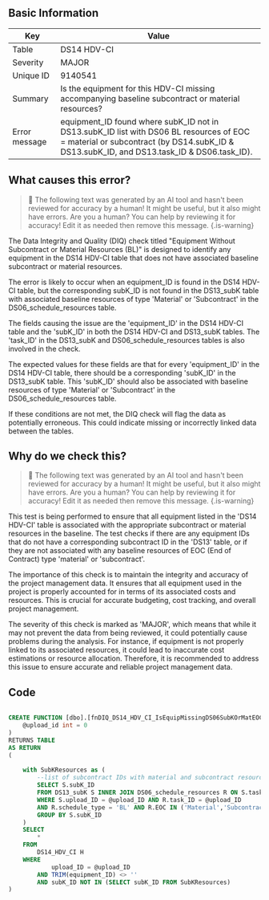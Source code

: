 ## Basic Information
| Key         | Value          |
|-------------|----------------|
| Table       | DS14 HDV-CI |
| Severity    | MAJOR |
| Unique ID   | 9140541   |
| Summary     | Is the equipment for this HDV-CI missing accompanying baseline subcontract or material resources? |
| Error message | equipment_ID found where subK_ID not in DS13.subK_ID list with DS06 BL resources of EOC = material or subcontract (by DS14.subK_ID & DS13.subK_ID, and DS13.task_ID & DS06.task_ID). |

## What causes this error?

> :robot: The following text was generated by an AI tool and hasn't been reviewed for accuracy by a human! It might be useful, but it also might have errors. Are you a human? You can help by reviewing it for accuracy! Edit it as needed then remove this message.
{.is-warning}

The Data Integrity and Quality (DIQ) check titled "Equipment Without Subcontract or Material Resources (BL)" is designed to identify any equipment in the DS14 HDV-CI table that does not have associated baseline subcontract or material resources. 

The error is likely to occur when an equipment_ID is found in the DS14 HDV-CI table, but the corresponding subK_ID is not found in the DS13_subK table with associated baseline resources of type 'Material' or 'Subcontract' in the DS06_schedule_resources table. 

The fields causing the issue are the 'equipment_ID' in the DS14 HDV-CI table and the 'subK_ID' in both the DS14 HDV-CI and DS13_subK tables. The 'task_ID' in the DS13_subK and DS06_schedule_resources tables is also involved in the check. 

The expected values for these fields are that for every 'equipment_ID' in the DS14 HDV-CI table, there should be a corresponding 'subK_ID' in the DS13_subK table. This 'subK_ID' should also be associated with baseline resources of type 'Material' or 'Subcontract' in the DS06_schedule_resources table. 

If these conditions are not met, the DIQ check will flag the data as potentially erroneous. This could indicate missing or incorrectly linked data between the tables.
## Why do we check this?

> :robot: The following text was generated by an AI tool and hasn't been reviewed for accuracy by a human! It might be useful, but it also might have errors. Are you a human? You can help by reviewing it for accuracy! Edit it as needed then remove this message.
{.is-warning}

This test is being performed to ensure that all equipment listed in the 'DS14 HDV-CI' table is associated with the appropriate subcontract or material resources in the baseline. The test checks if there are any equipment IDs that do not have a corresponding subcontract ID in the 'DS13' table, or if they are not associated with any baseline resources of EOC (End of Contract) type 'material' or 'subcontract'. 

The importance of this check is to maintain the integrity and accuracy of the project management data. It ensures that all equipment used in the project is properly accounted for in terms of its associated costs and resources. This is crucial for accurate budgeting, cost tracking, and overall project management. 

The severity of this check is marked as 'MAJOR', which means that while it may not prevent the data from being reviewed, it could potentially cause problems during the analysis. For instance, if equipment is not properly linked to its associated resources, it could lead to inaccurate cost estimations or resource allocation. Therefore, it is recommended to address this issue to ensure accurate and reliable project management data.
## Code

```sql

CREATE FUNCTION [dbo].[fnDIQ_DS14_HDV_CI_IsEquipMissingDS06SubKOrMatEOCBL] (
	@upload_id int = 0
)
RETURNS TABLE
AS RETURN
(
	
	with SubKResources as (
		--list of subcontract IDs with material and subcontract resources.
		SELECT S.subK_ID
		FROM DS13_subK S INNER JOIN DS06_schedule_resources R ON S.task_ID = R.task_ID
		WHERE S.upload_ID = @upload_ID AND R.task_ID = @upload_ID 
		AND R.schedule_type = 'BL' AND R.EOC IN ('Material','Subcontract')
		GROUP BY S.subK_ID
	)
	SELECT 
		*
	FROM
		DS14_HDV_CI H
	WHERE
			upload_ID = @upload_ID
		AND TRIM(equipment_ID) <> ''
		AND subK_ID NOT IN (SELECT subK_ID FROM SubKResources)
)
```
